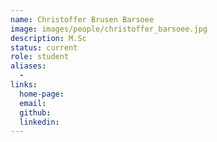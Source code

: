 ```yaml
---
name: Christoffer Brusen Barsoee
image: images/people/christoffer_barsoee.jpg
description: M.Sc
status: current
role: student
aliases:
  - 
links: 
  home-page: 
  email: 
  github: 
  linkedin: 
---
```


